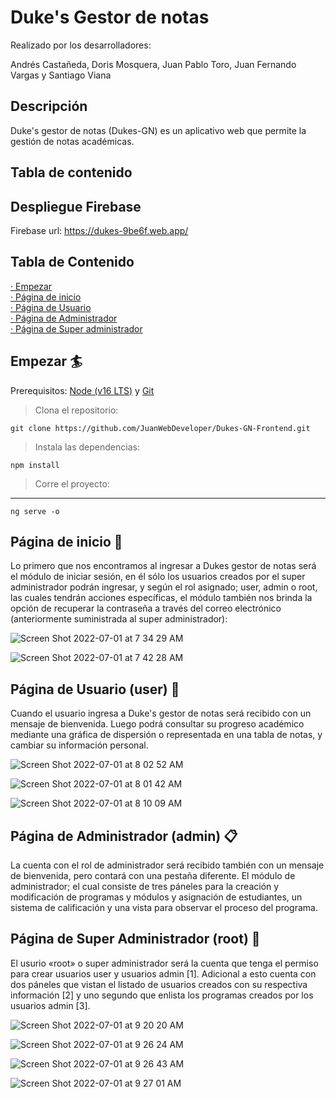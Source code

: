 # Duke's Gestor de notas
Realizado por los desarrolladores: 

Andrés Castañeda, Doris Mosquera, Juan Pablo Toro, Juan Fernando Vargas y Santiago Viana


## Descripción

Duke's gestor de notas (Dukes-GN) es un aplicativo web que permite la gestión  de notas académicas.

## Tabla de contenido

## Despliegue Firebase

Firebase url: https://dukes-9be6f.web.app/




## Tabla de Contenido 
[· Empezar](#Inicio)  
[· Página de inicio](#Inicio)  
[· Página de Usuario](#Usuario)  
[· Página de Administrador](#Administrador)  
[· Página de Super administrador](#Super)  

## Empezar 🏄
Prerequisitos: [Node (v16 LTS)](https://nodejs.org/en/download/) y [Git](https://git-scm.com/downloads)

> Clona el repositorio:

```
git clone https://github.com/JuanWebDeveloper/Dukes-GN-Frontend.git
```
> Instala las dependencias:
```
npm install 
```
> Corre el proyecto:
---
```
ng serve -o 
```

## Página de inicio  🔐

Lo primero que nos encontramos al ingresar a Dukes gestor de notas será el módulo de iniciar sesión, 
en él sólo los usuarios creados por el super administrador podrán ingresar, y según el rol asignado; user, admin o root, las cuales tendrán acciones específicas, el módulo también nos brinda la opción de recuperar la contraseña
a través del correo electrónico (anteriormente suministrada al super administrador): 

![Screen Shot 2022-07-01 at 7 34 29 AM](https://user-images.githubusercontent.com/90350943/176895947-f576694e-b7bf-49b9-8ec3-20c35b2f3fe8.png)

![Screen Shot 2022-07-01 at 7 42 28 AM](https://user-images.githubusercontent.com/90350943/176896752-8be13b51-08c3-4d25-9e0c-3d1cbf0f9377.png)

## Página de Usuario (user) 🙋

Cuando el usuario ingresa a Duke's gestor de notas será recibido con un mensaje de bienvenida. Luego podrá consultar su progreso académico mediante una gráfica de dispersión o representada en una tabla de notas,
y cambiar su información personal.

![Screen Shot 2022-07-01 at 8 02 52 AM](https://user-images.githubusercontent.com/90350943/176900333-f0e9438c-43f9-4058-a1d3-92fc7c22968a.png)

![Screen Shot 2022-07-01 at 8 01 42 AM](https://user-images.githubusercontent.com/90350943/176900588-8e4ed26d-b6a4-4d35-b0da-a2e72f10d2d1.png)

![Screen Shot 2022-07-01 at 8 10 09 AM](https://user-images.githubusercontent.com/90350943/176904025-5179e557-fcb6-48c4-a937-d5441dd104ac.png)
 
## Página de Administrador (admin) 📋

La cuenta con el rol de administrador será recibido también con un mensaje de bienvenida, pero contará con una pestaña diferente. El módulo de administrador; el cual consiste de tres páneles para
la creación y modificación de programas y módulos y asignación de estudiantes, un sistema de calificación y una vista para observar el proceso del programa.


## Página de Super Administrador (root) 👤

El usurio «root» o super administrador será la cuenta que tenga el permiso para crear usuarios user y usuarios admin [1]. Adicional a esto cuenta con dos páneles que vistan el listado de usuarios creados con su respectiva
información [2] y uno segundo que enlista los programas creados por los usuarios admin [3].

![Screen Shot 2022-07-01 at 9 20 20 AM](https://user-images.githubusercontent.com/90350943/176912788-9f90abcf-6948-4fa5-824e-8b4785f56c6d.png)

![Screen Shot 2022-07-01 at 9 26 24 AM](https://user-images.githubusercontent.com/90350943/176914099-11a1af3e-7fca-4739-86fb-070cb7a2e17e.png)

![Screen Shot 2022-07-01 at 9 26 43 AM](https://user-images.githubusercontent.com/90350943/176914103-99113dab-3a86-4e23-989e-1489f9964aaa.png)

![Screen Shot 2022-07-01 at 9 27 01 AM](https://user-images.githubusercontent.com/90350943/176914105-74e245b7-da88-4f15-890b-b126b8fe1849.png)





